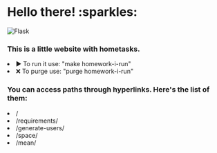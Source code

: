 <h1>Hello there! :sparkles:</h1>

![Flask](https://img.shields.io/badge/Flask-checking-orange)

<h3>This is a little website with hometasks.</h3>
<li>▶️ To run it use: "make homework-i-run"</li>
<li>❌ To purge use: "purge homework-i-run"</li>

<h3>You can access paths through hyperlinks.
Here's the list of them:</h3>
<li>/</li>
<li>/requirements/</li>
<li>/generate-users/<int:amount></li>
<li>/space/</li>
<li>/mean/</li>
